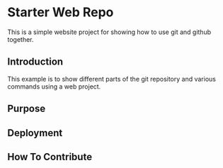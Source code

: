 # Starter Web Repo

This is a simple website project for showing how to use git and github together.

## Introduction

This example is to show different parts of the git repository and various commands using a web project.

## Purpose

## Deployment

## How To Contribute

